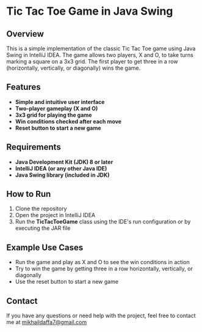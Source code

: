 <h1>Tic Tac Toe Game in Java Swing</h1>
<h2>Overview</h2>
<p>This is a simple implementation of the classic Tic Tac Toe game using Java Swing in IntelliJ IDEA. The game allows two players, X and O, to take turns marking a square on a 3x3 grid. The first player to get three in a row (horizontally, vertically, or diagonally) wins the game.</p>

<h2>Features</h2>
<ul>
	<li><strong>Simple and intuitive user interface</strong></li>
	<li><strong>Two-player gameplay (X and O)</strong></li>
	<li><strong>3x3 grid for playing the game</strong></li>
	<li><strong>Win conditions checked after each move</strong></li>
	<li><strong>Reset button to start a new game</strong></li>
</ul>

<h2>Requirements</h2>
<ul>
	<li><strong>Java Development Kit (JDK) 8 or later</strong></li>
	<li><strong>IntelliJ IDEA (or any other Java IDE)</strong></li>
	<li><strong>Java Swing library (included in JDK)</strong></li>
</ul>

<h2>How to Run</h2>
<ol>
	<li>Clone the repository</li>
	<li>Open the project in IntelliJ IDEA</li>
	<li>Run the <strong>TicTacToeGame</strong> class using the IDE's run configuration or by executing the JAR file</li>
</ol>

<h2>Example Use Cases</h2>
<ul>
	<li>Run the game and play as X and O to see the win conditions in action</li>
	<li>Try to win the game by getting three in a row horizontally, vertically, or diagonally</li>
	<li>Use the reset button to start a new game</li>
</ul>

<h2>Contact</h2>
<p>If you have any questions or need help with the project, feel free to contact me at <a href="mailto:mikhaildaffa7@gmail.com">mikhaildaffa7@gmail.com</a></p>
